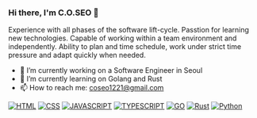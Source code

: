 ### Hi there, I'm C.O.SEO 👋

Experience with all phases of the software lift-cycle. Passtion for learning new technologies. Capable of working within a team environment and independently. Ability to plan and time schedule, work under strict time pressure and adapt quickly when needed.

- 🔭 I’m currently working on a Software Engineer in Seoul 
- 🌱 I’m currently learning on Golang and Rust
- 📫 How to reach me: coseo1221@gmail.com

<a href="#"><img alt="HTML" src="https://img.shields.io/badge/HTML5%20-%23E34F26.svg?logo=html5&logoColor=white"></a> 
<a href="#"><img alt="CSS" src="https://img.shields.io/badge/CSS%20-%231572B6.svg?logo=css3&logoColor=white"></a> 
<a href="#"><img alt="JAVASCRIPT" src="https://img.shields.io/badge/JavaScript%20-%23fa0.svg?logo=javascript&logoColor=white"></a> 
<a href="#"><img alt="TYPESCRIPT" src="https://img.shields.io/badge/TypeSciprt%20-%2305f.svg?logo=typescript&logoColor=white"></a> 
<a href="#"><img alt="GO" src="https://img.shields.io/badge/Go%20-%2309f.svg?logo=go&logoColor=white"></a>
<a href="#"><img alt="Rust" src="https://img.shields.io/badge/Rust%20-%23E34F26.svg?logo=rust&logoColor=white"></a> 
<a href="#"><img alt="Python" src="https://img.shields.io/badge/Python%20-%2314354C.svg?logo=python&logoColor=white"></a>
<!--
**coseo12/coseo12** is a ✨ _special_ ✨ repository because its `README.md` (this file) appears on your GitHub profile.

Here are some ideas to get you started:

- 🔭 I’m currently working on ...
- 🌱 I’m currently learning ...
- 👯 I’m looking to collaborate on ...
- 🤔 I’m looking for help with ...
- 💬 Ask me about ...
- 📫 How to reach me: ...
- 😄 Pronouns: ...
- ⚡ Fun fact: ...
-->
